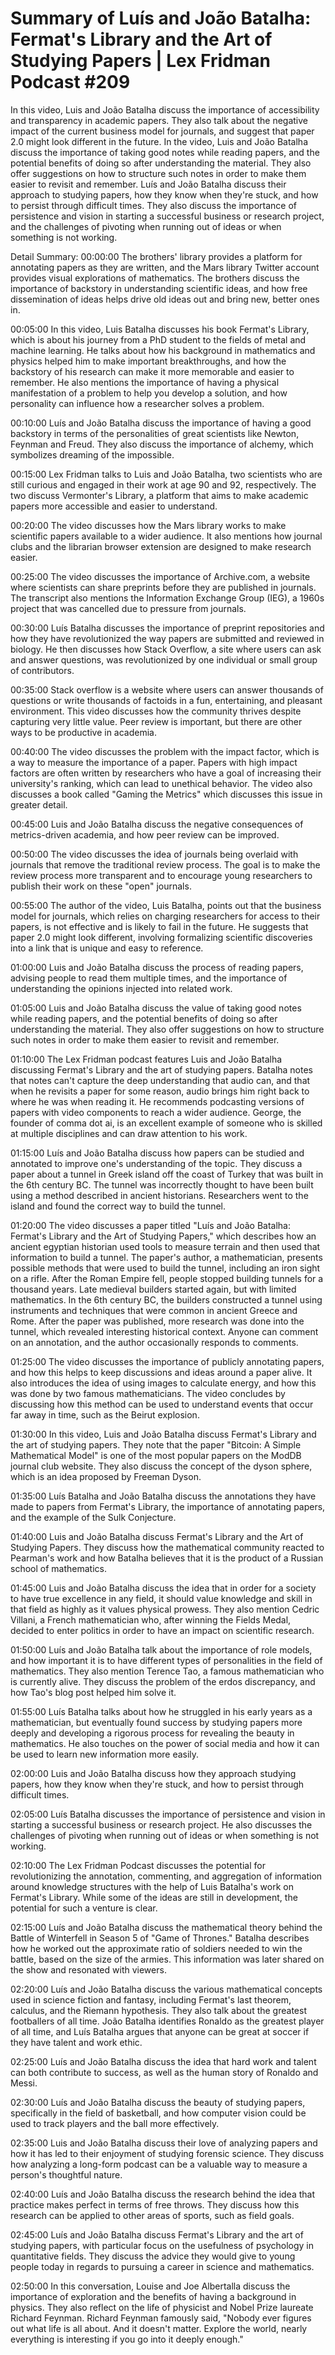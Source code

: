 # Summary of Luís and João Batalha: Fermat's Library and the Art of Studying Papers | Lex Fridman Podcast #209

In this video, Luis and João Batalha discuss the importance of accessibility and transparency in academic papers. They also talk about the negative impact of the current business model for journals, and suggest that paper 2.0 might look different in the future.
In the video, Luis and João Batalha discuss the importance of taking good notes while reading papers, and the potential benefits of doing so after understanding the material. They also offer suggestions on how to structure such notes in order to make them easier to revisit and remember.
Luís and João Batalha discuss their approach to studying papers, how they know when they're stuck, and how to persist through difficult times. They also discuss the importance of persistence and vision in starting a successful business or research project, and the challenges of pivoting when running out of ideas or when something is not working.

Detail Summary: 
00:00:00
The brothers' library provides a platform for annotating papers as they are written, and the Mars library Twitter account provides visual explorations of mathematics. The brothers discuss the importance of backstory in understanding scientific ideas, and how free dissemination of ideas helps drive old ideas out and bring new, better ones in.

00:05:00
In this video, Luis Batalha discusses his book Fermat's Library, which is about his journey from a PhD student to the fields of metal and machine learning. He talks about how his background in mathematics and physics helped him to make important breakthroughs, and how the backstory of his research can make it more memorable and easier to remember. He also mentions the importance of having a physical manifestation of a problem to help you develop a solution, and how personality can influence how a researcher solves a problem.

00:10:00
Luís and João Batalha discuss the importance of having a good backstory in terms of the personalities of great scientists like Newton, Feynman and Freud. They also discuss the importance of alchemy, which symbolizes dreaming of the impossible.

00:15:00
Lex Fridman talks to Luis and João Batalha, two scientists who are still curious and engaged in their work at age 90 and 92, respectively. The two discuss Vermonter's Library, a platform that aims to make academic papers more accessible and easier to understand.

00:20:00
The video discusses how the Mars library works to make scientific papers available to a wider audience. It also mentions how journal clubs and the librarian browser extension are designed to make research easier.

00:25:00
The video discusses the importance of Archive.com, a website where scientists can share preprints before they are published in journals. The transcript also mentions the Information Exchange Group (IEG), a 1960s project that was cancelled due to pressure from journals.

00:30:00
Luís Batalha discusses the importance of preprint repositories and how they have revolutionized the way papers are submitted and reviewed in biology. He then discusses how Stack Overflow, a site where users can ask and answer questions, was revolutionized by one individual or small group of contributors.

00:35:00
Stack overflow is a website where users can answer thousands of questions or write thousands of factoids in a fun, entertaining, and pleasant environment. This video discusses how the community thrives despite capturing very little value. Peer review is important, but there are other ways to be productive in academia.

00:40:00
The video discusses the problem with the impact factor, which is a way to measure the importance of a paper. Papers with high impact factors are often written by researchers who have a goal of increasing their university's ranking, which can lead to unethical behavior. The video also discusses a book called "Gaming the Metrics" which discusses this issue in greater detail.

00:45:00
Luis and João Batalha discuss the negative consequences of metrics-driven academia, and how peer review can be improved.

00:50:00
The video discusses the idea of journals being overlaid with journals that remove the traditional review process. The goal is to make the review process more transparent and to encourage young researchers to publish their work on these "open" journals.

00:55:00
The author of the video, Luis Batalha, points out that the business model for journals, which relies on charging researchers for access to their papers, is not effective and is likely to fail in the future. He suggests that paper 2.0 might look different, involving formalizing scientific discoveries into a link that is unique and easy to reference.

01:00:00
Luis and João Batalha discuss the process of reading papers, advising people to read them multiple times, and the importance of understanding the opinions injected into related work.

01:05:00
Luis and João Batalha discuss the value of taking good notes while reading papers, and the potential benefits of doing so after understanding the material. They also offer suggestions on how to structure such notes in order to make them easier to revisit and remember.

01:10:00
The Lex Fridman podcast features Luis and João Batalha discussing Fermat's Library and the art of studying papers. Batalha notes that notes can't capture the deep understanding that audio can, and that when he revisits a paper for some reason, audio brings him right back to where he was when reading it. He recommends podcasting versions of papers with video components to reach a wider audience. George, the founder of comma dot ai, is an excellent example of someone who is skilled at multiple disciplines and can draw attention to his work.

01:15:00
Luís and João Batalha discuss how papers can be studied and annotated to improve one's understanding of the topic. They discuss a paper about a tunnel in Greek island off the coast of Turkey that was built in the 6th century BC. The tunnel was incorrectly thought to have been built using a method described in ancient historians. Researchers went to the island and found the correct way to build the tunnel.

01:20:00
The video discusses a paper titled "Luís and João Batalha: Fermat's Library and the Art of Studying Papers," which describes how an ancient egyptian historian used tools to measure terrain and then used that information to build a tunnel. The paper's author, a mathematician, presents possible methods that were used to build the tunnel, including an iron sight on a rifle. After the Roman Empire fell, people stopped building tunnels for a thousand years. Late medieval builders started again, but with limited mathematics. In the 6th century BC, the builders constructed a tunnel using instruments and techniques that were common in ancient Greece and Rome. After the paper was published, more research was done into the tunnel, which revealed interesting historical context. Anyone can comment on an annotation, and the author occasionally responds to comments.

01:25:00
The video discusses the importance of publicly annotating papers, and how this helps to keep discussions and ideas around a paper alive. It also introduces the idea of using images to calculate energy, and how this was done by two famous mathematicians. The video concludes by discussing how this method can be used to understand events that occur far away in time, such as the Beirut explosion.

01:30:00
In this video, Luis and João Batalha discuss Fermat's Library and the art of studying papers. They note that the paper "Bitcoin: A Simple Mathematical Model" is one of the most popular papers on the ModDB journal club website. They also discuss the concept of the dyson sphere, which is an idea proposed by Freeman Dyson.

01:35:00
Luís Batalha and João Batalha discuss the annotations they have made to papers from Fermat's Library, the importance of annotating papers, and the example of the Sulk Conjecture.

01:40:00
Luis and João Batalha discuss Fermat's Library and the Art of Studying Papers. They discuss how the mathematical community reacted to Pearman's work and how Batalha believes that it is the product of a Russian school of mathematics.

01:45:00
Luis and João Batalha discuss the idea that in order for a society to have true excellence in any field, it should value knowledge and skill in that field as highly as it values physical prowess. They also mention Cedric Villani, a French mathematician who, after winning the Fields Medal, decided to enter politics in order to have an impact on scientific research.

01:50:00
Luís and João Batalha talk about the importance of role models, and how important it is to have different types of personalities in the field of mathematics. They also mention Terence Tao, a famous mathematician who is currently alive. They discuss the problem of the erdos discrepancy, and how Tao's blog post helped him solve it.

01:55:00
Luís Batalha talks about how he struggled in his early years as a mathematician, but eventually found success by studying papers more deeply and developing a rigorous process for revealing the beauty in mathematics. He also touches on the power of social media and how it can be used to learn new information more easily.

02:00:00
Luis and João Batalha discuss how they approach studying papers, how they know when they're stuck, and how to persist through difficult times.

02:05:00
Luís Batalha discusses the importance of persistence and vision in starting a successful business or research project. He also discusses the challenges of pivoting when running out of ideas or when something is not working.

02:10:00
The Lex Fridman Podcast discusses the potential for revolutionizing the annotation, commenting, and aggregation of information around knowledge structures with the help of Luis Batalha's work on Fermat's Library. While some of the ideas are still in development, the potential for such a venture is clear.

02:15:00
Luís and João Batalha discuss the mathematical theory behind the Battle of Winterfell in Season 5 of "Game of Thrones." Batalha describes how he worked out the approximate ratio of soldiers needed to win the battle, based on the size of the armies. This information was later shared on the show and resonated with viewers.

02:20:00
Luís and João Batalha discuss the various mathematical concepts used in science fiction and fantasy, including Fermat's last theorem, calculus, and the Riemann hypothesis. They also talk about the greatest footballers of all time. João Batalha identifies Ronaldo as the greatest player of all time, and Luís Batalha argues that anyone can be great at soccer if they have talent and work ethic.

02:25:00
Luís and João Batalha discuss the idea that hard work and talent can both contribute to success, as well as the human story of Ronaldo and Messi.

02:30:00
Luís and João Batalha discuss the beauty of studying papers, specifically in the field of basketball, and how computer vision could be used to track players and the ball more effectively.

02:35:00
Luis and João Batalha discuss their love of analyzing papers and how it has led to their enjoyment of studying forensic science. They discuss how analyzing a long-form podcast can be a valuable way to measure a person's thoughtful nature.

02:40:00
Luís and João Batalha discuss the research behind the idea that practice makes perfect in terms of free throws. They discuss how this research can be applied to other areas of sports, such as field goals.

02:45:00
Luís and João Batalha discuss Fermat's Library and the art of studying papers, with particular focus on the usefulness of psychology in quantitative fields. They discuss the advice they would give to young people today in regards to pursuing a career in science and mathematics.

02:50:00
In this conversation, Louise and Joe Albertalla discuss the importance of exploration and the benefits of having a background in physics. They also reflect on the life of physicist and Nobel Prize laureate Richard Feynman. Richard Feynman famously said, "Nobody ever figures out what life is all about. And it doesn't matter. Explore the world, nearly everything is interesting if you go into it deeply enough."

